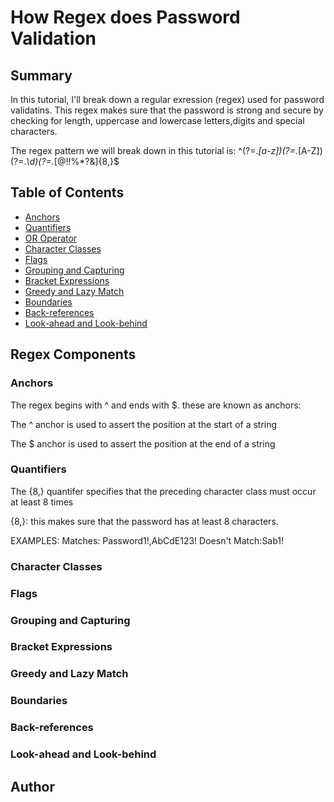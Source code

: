 # How Regex does Password Validation

## Summary
In this tutorial, I'll break down a regular exression (regex) used for password validatins. This regex makes sure that the password is strong and secure by checking for length, uppercase and lowercase letters,digits and special characters.

The regex pattern we will break down in this tutorial is:
^(?=.*[a-z])(?=.*[A-Z])(?=.*\d)(?=.*[@$!%*?&])[A-Za-z\d@$!%*?&]{8,}$


## Table of Contents

- [Anchors](#anchors)
- [Quantifiers](#quantifiers)
- [OR Operator](#or-operator)
- [Character Classes](#character-classes)
- [Flags](#flags)
- [Grouping and Capturing](#grouping-and-capturing)
- [Bracket Expressions](#bracket-expressions)
- [Greedy and Lazy Match](#greedy-and-lazy-match)
- [Boundaries](#boundaries)
- [Back-references](#back-references)
- [Look-ahead and Look-behind](#look-ahead-and-look-behind)

## Regex Components

### Anchors
The regex begins with ^ and ends with $. these are known as anchors:

The ^ anchor is used to assert the position at the start of a string

The $ anchor is used to assert the position at the end of a string

### Quantifiers
The {8,} quantifer specifies that the preceding character class must occur at least 8 times 

{8,}: this makes sure that the password has at least 8 characters.

EXAMPLES:
Matches: Password1!,AbCdE123!
Doesn't Match:Sab1!

### Character Classes

### Flags

### Grouping and Capturing

### Bracket Expressions

### Greedy and Lazy Match

### Boundaries

### Back-references

### Look-ahead and Look-behind

## Author

